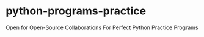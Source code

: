 # python-programs-practice
Open for Open-Source Collaborations For Perfect Python Practice Programs
